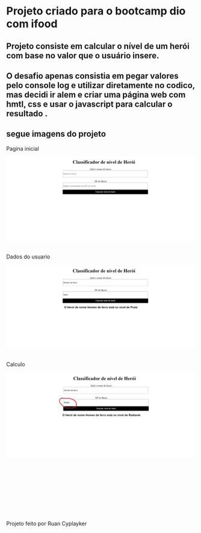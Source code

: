 # Projeto criado para o bootcamp dio com ifood

## Projeto consiste em calcular o nível de um herói com base no valor que o usuário insere.

## O desafio apenas consistia em pegar valores pelo console log e utilizar diretamente no codico, mas decidi ir alem e criar uma página web com hmtl, css e usar o javascript para calcular o resultado .

## segue imagens do projeto

<p>Pagina inicial</p>
 <img src=assets/Projetoheroi1.png><br><br>

<p>Dados do usuario</p>

<img src=assets/Projetoheroi2.png><br><br>

<p>Calculo</p>

 <img src=assets/Projetoheroi3.png>

<br><br>
<br><br>
<br><br>
<br><br>

<p> Projeto feito por Ruan Cyplayker </p>
